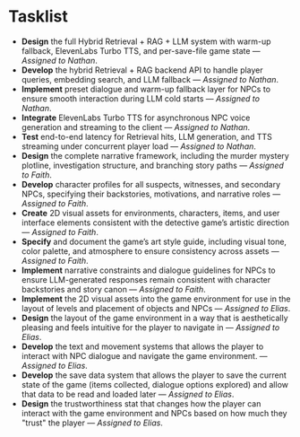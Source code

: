 # Tasklist

- **Design** the full Hybrid Retrieval + RAG + LLM system with warm-up fallback, ElevenLabs Turbo TTS, and per-save-file game state — _Assigned to Nathan_.  
- **Develop** the hybrid Retrieval + RAG backend API to handle player queries, embedding search, and LLM fallback — _Assigned to Nathan_.  
- **Implement** preset dialogue and warm-up fallback layer for NPCs to ensure smooth interaction during LLM cold starts — _Assigned to Nathan_.  
- **Integrate** ElevenLabs Turbo TTS for asynchronous NPC voice generation and streaming to the client — _Assigned to Nathan_.  
- **Test** end-to-end latency for Retrieval hits, LLM generation, and TTS streaming under concurrent player load — _Assigned to Nathan_.  
- **Design** the complete narrative framework, including the murder mystery plotline, investigation structure, and branching story paths — _Assigned to Faith_.  
- **Develop** character profiles for all suspects, witnesses, and secondary NPCs, specifying their backstories, motivations, and narrative roles — _Assigned to Faith_.  
- **Create** 2D visual assets for environments, characters, items, and user interface elements consistent with the detective game’s artistic direction — _Assigned to Faith_.  
- **Specify** and document the game’s art style guide, including visual tone, color palette, and atmosphere to ensure consistency across assets — _Assigned to Faith_.  
- **Implement** narrative constraints and dialogue guidelines for NPCs to ensure LLM-generated responses remain consistent with character backstories and story canon — _Assigned to Faith_.
- **Implement** the 2D visual assets into the game environment for use in the layout of levels and placement of objects and NPCs — _Assigned to Elias_.
- **Design** the layout of the game environment in a way that is aesthetically pleasing and feels intuitive for the player to navigate in  — _Assigned to Elias_.
- **Develop** the text and movement systems that allows the player to interact with NPC dialogue and navigate the game environment.  — _Assigned to Elias_.
- **Develop** the save data system that allows the player to save the current state of the game (items collected, dialogue options explored) and allow that data to be read and loaded later  — _Assigned to Elias_.
- **Design** the trustworthiness stat that changes how the player can interact with the game environment and NPCs based on how much they "trust" the player  — _Assigned to Elias_.
